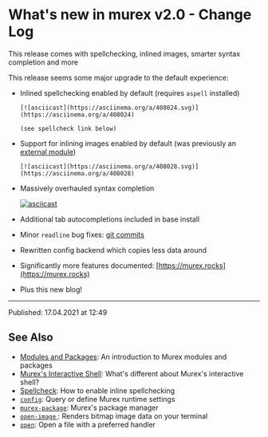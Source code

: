 # What's new in murex v2.0 - Change Log

This release comes with spellchecking, inlined images, smarter syntax completion and more

This release seems some major upgrade to the default experience:

- Inlined spellchecking enabled by default (requires `aspell` installed)

      [![asciicast](https://asciinema.org/a/408024.svg)](https://asciinema.org/a/408024)

      (see spellcheck link below)

- Support for inlining images enabled by default (was previously an [external
  module](https://github.com/lmorg/murex-module-open-image))

      [![asciicast](https://asciinema.org/a/408028.svg)](https://asciinema.org/a/408028)

- Massively overhauled syntax completion

  [![asciicast](https://asciinema.org/a/408029.svg)](https://asciinema.org/a/408029)

- Additional tab autocompletions included in base install

- Minor `readline` bug fixes: [git commits](https://github.com/lmorg/murex/pull/312/commits/5064cf418f768d2ba4a6bbc7c74e46629ef3b5f3)

- Rewritten config backend which copies less data around

- Significantly more features documented: [https://murex.rocks](https://murex.rocks)

- Plus this new blog!

<hr>

Published: 17.04.2021 at 12:49

## See Also

- [Modules and Packages](/user-guide/modules.md):
  An introduction to Murex modules and packages
- [Murex's Interactive Shell](/user-guide/interactive-shell.md):
  What's different about Murex's interactive shell?
- [Spellcheck](/user-guide/spellcheck.md):
  How to enable inline spellchecking
- [`config`](/commands/config.md):
  Query or define Murex runtime settings
- [`murex-package`](/commands/murex-package.md):
  Murex's package manager
- [`open-image` ](/commands/open-image.md):
  Renders bitmap image data on your terminal
- [`open`](/commands/open.md):
  Open a file with a preferred handler
